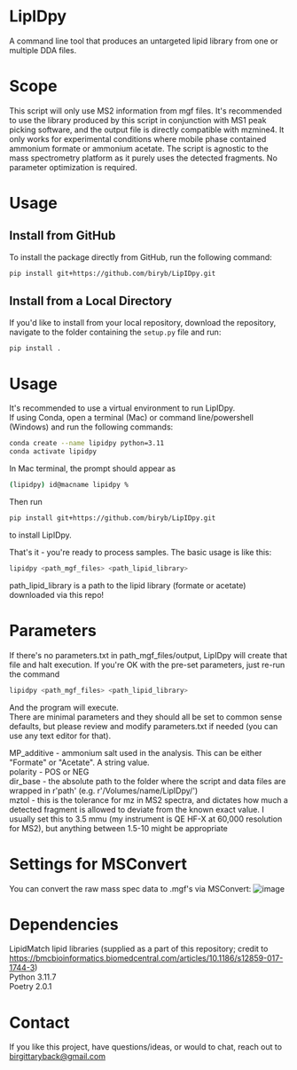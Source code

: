 # LipIDpy
A command line tool that produces an untargeted lipid library from one or multiple DDA files.

# Scope
This script will only use MS2 information from mgf files. It's recommended to use the library produced by this script in conjunction with MS1 peak picking software, and the output file is directly compatible with mzmine4. It only works for experimental conditions where mobile phase contained ammonium formate or ammonium acetate.
The script is agnostic to the mass spectrometry platform as it purely uses the detected fragments. No parameter optimization is required.

# Usage
## Install from GitHub

To install the package directly from GitHub, run the following command:
```bash
pip install git+https://github.com/biryb/LipIDpy.git
```

## Install from a Local Directory

If you'd like to install from your local repository, download the repository, navigate to the folder containing the `setup.py` file and run:
```bash
pip install .
```

# Usage

It's recommended to use a virtual environment to run LipIDpy.<br>
If using Conda, open a terminal (Mac) or command line/powershell (Windows) and run the following commands:<br>

```bash
conda create --name lipidpy python=3.11
conda activate lipidpy
```

In Mac terminal, the prompt should appear as
```bash
(lipidpy) id@macname lipidpy %                                                                         
```

Then run
```bash
pip install git+https://github.com/biryb/LipIDpy.git
```
to install LipIDpy.<br>

That's it - you're ready to process samples. The basic usage is like this:

```bash
lipidpy <path_mgf_files> <path_lipid_library>
```
path_lipid_library is a path to the lipid library (formate or acetate) downloaded via this repo!

# Parameters
If there's no parameters.txt in path_mgf_files/output, LipIDpy will create that file and halt execution. If you're OK with the pre-set parameters, just re-run the command 
```bash
lipidpy <path_mgf_files> <path_lipid_library>
```
And the program will execute.<br>
There are minimal parameters and they should all be set to common sense defaults, but please review and modify parameters.txt if needed (you can use any text editor for that).<br>

MP_additive - ammonium salt used in the analysis. This can be either "Formate" or "Acetate". A string value.</br>
polarity - POS or NEG</br>
dir_base - the absolute path to the folder where the script and data files are wrapped in r'path' (e.g. r'/Volumes/name/LipIDpy/')</br>
mztol - this is the tolerance for mz in MS2 spectra, and dictates how much a detected fragment is allowed to deviate from the known exact value. I usually set this to 3.5 mmu (my instrument is QE HF-X at 60,000 resolution for MS2), but anything between 1.5-10 might be appropriate

# Settings for MSConvert
You can convert the raw mass spec data to .mgf's via MSConvert:
![image](https://github.com/user-attachments/assets/41167f3e-1844-4fc6-afae-ad7680747e7d)

# Dependencies
LipidMatch lipid libraries (supplied as a part of this repository; credit to https://bmcbioinformatics.biomedcentral.com/articles/10.1186/s12859-017-1744-3)<br> 
Python 3.11.7 <br>
Poetry 2.0.1<br>

# Contact
If you like this project, have questions/ideas, or would to chat, reach out to birgittaryback@gmail.com

